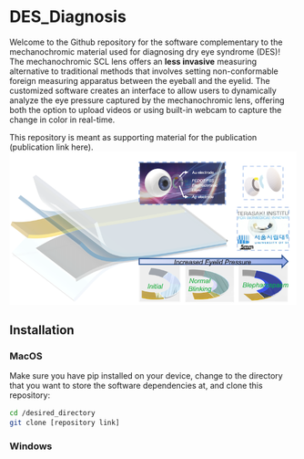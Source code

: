 # DES_Diagnosis
Welcome to the Github repository for the software complementary to the mechanochromic material used for diagnosing dry eye syndrome (DES)! The mechanochromic SCL lens offers an **less invasive** measuring alternative to traditional methods that involves setting non-conformable foreign measuring apparatus between the eyeball and the eyelid. The customized software creates an interface to allow users to dynamically analyze the eye pressure captured by the mechanochromic lens, offering both the option to upload videos or using built-in webcam to capture the change in color in real-time.

This repository is meant as supporting material for the publication (publication link here).
![Paper Diagram](Background_App.png)

## Installation
### MacOS
Make sure you have pip installed on your device, change to the directory that you want to store the software dependencies at, and clone this repository:
```bash
cd /desired_directory
git clone [repository link]
```

### Windows